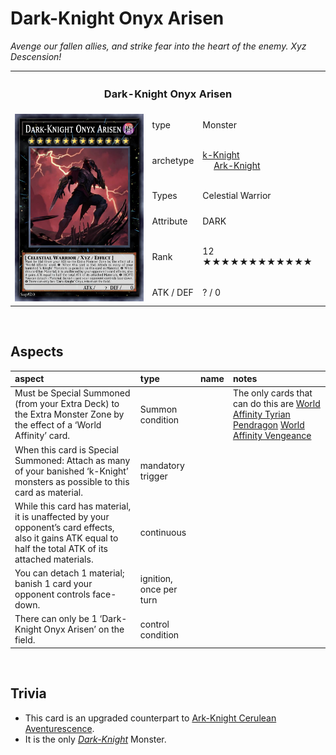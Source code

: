 # Dark-Knight Onyx Arisen

*Avenge our fallen allies, and strike fear into the heart of the enemy. Xyz Descension!*


<table>
  <tr>
    <th colspan="3"> <h3> Dark-Knight Onyx Arisen </h3> </th>
  </tr>
  <tr>
    <td rowspan="7"> <img src="../../../../.assets/cards/xyz/Onyx Arisen.png" width="320px"> </td>
  </tr>
  <tr>
    <td> type </td>
    <td> Monster </td>
  </tr>
  <tr>
    <td> archetype </td>
    <td> <a href="../../../archetypes/k-Knight.md">k-Knight</a> <br> &emsp; <a href="../../../archetypes/Ark-Knight.md">Ark-Knight</a> </td>
  </tr>
  <tr>
    <td> Types </td>
    <td> Celestial Warrior </td>
  </tr>
  <tr>
    <td> Attribute </td>
    <td> DARK </td>
  </tr>
  <tr>
    <td> Rank </td>
    <td> 12 ★★★★★★★★★★★★ </td>
  </tr>
  <tr>
    <td> ATK / DEF </td>
    <td> ? / 0 </td>
  </tr>
</table>


<br>


## Aspects

| aspect | type | name | notes |
| :----- | :--- | :--- | :---- |
| Must be Special Summoned (from your Extra Deck) to the Extra Monster Zone by the effect of a ‘World Affinity’ card. | Summon condition | | The only cards that can do this are [World Affinity Tyrian Pendragon](../../../archetypes/World%20Affinity.md) [World Affinity Vengeance](../../../archetypes/World%20Affinity.md)
| When this card is Special Summoned: Attach as many of your banished ‘k-Knight’ monsters as possible to this card as material. | mandatory trigger | | |
| While this card has material, it is unaffected by your opponent’s card effects, also it gains ATK equal to half the total ATK of its attached materials. | continuous | | |
| You can detach 1 material; banish 1 card your opponent controls face-down. | ignition, once per turn | | |
| There can only be 1 ‘Dark-Knight Onyx Arisen’ on the field. | control condition | | |


<br>


## Trivia

- This card is an upgraded counterpart to [Ark-Knight Cerulean Aventurescence](../link/Ark-Knight%20Cerulean%20Aventurescence.md).
- It is the only [*Dark-Knight*](../../../archetypes/Ark-Knight.md) Monster.
